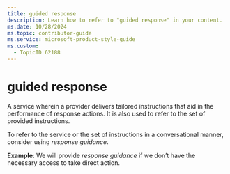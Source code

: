 ```yaml
---
title: guided response
description: Learn how to refer to "guided response" in your content.
ms.date: 10/28/2024
ms.topic: contributor-guide
ms.service: microsoft-product-style-guide
ms.custom:
  - TopicID 62188
---
```



# guided response

​​A service wherein a provider delivers tailored instructions that aid in the performance of response actions. It is also used to refer to the set of provided instructions.

To refer to the service or the set of instructions in a conversational manner, consider using *response guidance*.

**Example**: We will provide *response guidance* if we don’t have the necessary access to take direct action.

​